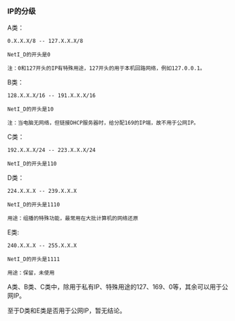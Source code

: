 ### IP的分级 ###
A类：

	0.X.X.X/8 -- 127.X.X.X/8

	NetI_D的开头是0

	注：0和127开头的IP有特殊用途，127开头的用于本机回路网络，例如127.0.0.1。

B类：

	128.X.X.X/16 -- 191.X.X.X/16

	NetI_D的开头是10
	
	注：当电脑无网络，但链接DHCP服务器时，给分配169的IP端，故不用于公网IP。

C类：

	192.X.X.X/24 -- 223.X.X.X/24

	NetI_D的开头是110

D类：

	224.X.X.X -- 239.X.X.X

	NetI_D的开头是1110

	用途：组播的特殊功能，最常用在大批计算机的网络还原

E类:
	
	240.X.X.X -- 255.X.X.X

	NetI_D的开头是1111

	用途：保留，未使用


A类、B类、C类中，除用于私有IP、特殊用途的127、169、0等，其余可以用于公网IP。

至于D类和E类是否用于公网IP，暂无结论。